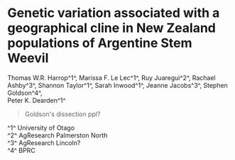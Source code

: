 # Genetic variation associated with a geographical cline in New Zealand populations of Argentine Stem Weevil

<!-- Thomas W.R. Harrop^1^,
Marissa F. Le Lec^1^,
Rachael Ashby^3^,
Ruy Juaregui^2^,
Sarah Inwood^1^,
Shannon Taylor^1^\*,
Jeanne Jacobs^3^,
Stephen Goldson^4^,
Peter K. Dearden^1^
 -->

Thomas W.R. Harrop^1^,
Marissa F. Le Lec^1^,
Ruy Juaregui^2^,
Rachael Ashby^3^,
Shannon Taylor^1^,
Sarah Inwood^1^,
Jeanne Jacobs^3^,
Stephen Goldson^4^,  
Peter K. Dearden^1^  

> Goldson's dissection ppl?

^1^ University of Otago  
^2^ AgResearch Palmerston North  
^3^ AgResearch Lincoln?  
^4^ BPRC

